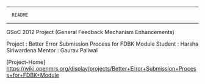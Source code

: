 ---------------------------------
      README
---------------------------------

GSoC 2012 Project (General Feedback Mechanism Enhancements)

Project : Better Error Submission Process for FDBK Module 
Student : Harsha Siriwardena
Mentor  : Gaurav Paliwal

[Project-Home] https://wiki.openmrs.org/display/projects/Better+Error+Submission+Process+for+FDBK+Module
